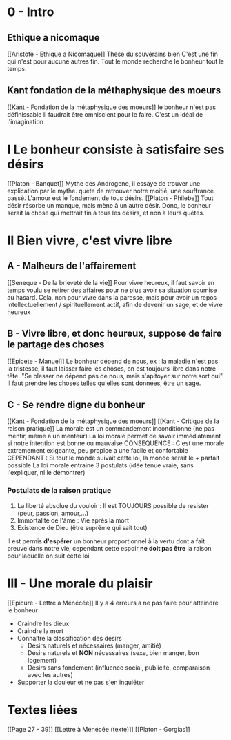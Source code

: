# 0 - Intro
## Ethique a nicomaque
[[Aristote - Ethique a Nicomaque]]
These du souverains bien C'est une fin qui n'est pour aucune autres fin. Tout le monde recherche le bonheur tout le temps.
## Kant fondation de la méthaphysique des moeurs
[[Kant - Fondation de la métaphysique des moeurs]]
le bonheur n'est pas définissable Il faudrait être omniscient pour le faire. C'est un idéal de l'imagination
# I Le bonheur consiste à satisfaire ses désirs
[[Platon - Banquet]]
Mythe des Androgene, il essaye de trouver une explication par le mythe. quete de retrouver notre moitié, une souffrance passé. L'amour est le fondement de tous désirs.
[[Platon - Philebe]]
Tout désir résorbe un manque, mais mène à un autre désir. Donc, le bonheur serait la chose qui mettrait fin à tous les désirs, et non à leurs quêtes.

# II Bien vivre, c'est vivre libre
## A - Malheurs de l'affairement
[[Seneque - De la brieveté de la vie]]
Pour vivre heureux, il faut savoir en temps voulu se retirer des affaires pour ne plus avoir sa situation soumise au hasard. Cela, non pour vivre dans la paresse, mais pour avoir un repos intellectuellement / spirituellement actif, afin de devenir un sage, et de vivre heureux
## B - Vivre libre, et donc heureux, suppose de faire le partage des choses
[[Epicete - Manuel]]
Le bonheur dépend de nous, ex : la maladie n'est pas la tristesse, il faut laisser faire les choses, on est toujours libre dans notre tête. "Se blesser ne dépend pas de nous, mais s'apitoyer sur notre sort oui". Il faut prendre les choses telles qu'elles sont données, être un sage.
## C - Se rendre digne du bonheur
[[Kant - Fondation de la métaphysique des moeurs]]
[[Kant - Critique de la raison pratique]]
La morale est un commandement inconditionné (ne pas mentir, même a un menteur)
La loi morale permet de savoir immédiatement si notre intention est bonne ou mauvaise
CONSEQUENCE : C'est une morale extremement exigeante, peu propice a une facile et confortable
CEPENDANT : Si tout le monde suivait cette loi, la monde serait le + parfait possible
La loi morale entraine 3 postulats (idée tenue vraie, sans l'expliquer, ni le démontrer)
### Postulats de la raison pratique
1. La liberté absolue du vouloir : Il est TOUJOURS possible de resister (peur, passion, amour,...)
2. Immortalité de l'âme : Vie après la mort
3. Existence de Dieu (être suprême qui sait tout)

Il est permis **d'espérer** un bonheur proportionnel à la vertu dont a fait preuve dans notre vie, cependant cette espoir **ne doit pas être** la raison pour laquelle on suit cette loi

# III - Une morale du plaisir
[[Epicure - Lettre à Ménécée]]
Il y a 4 erreurs a ne pas faire pour atteindre le bonheur
- Craindre les dieux
- Craindre la mort
- Connaître la classification des désirs
  - Désirs naturels et nécessaires (manger, amitié)
  - Désirs naturels et **NON** nécessaires (sexe, bien manger, bon logement)
  - Désirs sans fondement (influence social, publicité, comparaison avec les autres)
- Supporter la douleur et ne pas s'en inquiéter




# Textes liées
[[Page 27 - 39]]
[[Lettre à Ménécée (texte)]]
[[Platon - Gorgias]]
